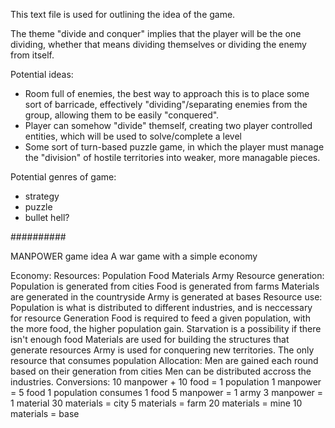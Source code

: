 This text file is used for outlining the idea of the game.

The theme "divide and conquer" implies that the player will be the one dividing, whether that means 
dividing themselves or dividing the enemy from itself.

Potential ideas:
  - Room full of enemies, the best way to approach this is to place some sort of barricade, 
effectively "dividing"/separating enemies from the group, allowing them to be easily "conquered".
  - Player can somehow "divide" themself, creating two player controlled entities, which will be 
used to solve/complete a level
  - Some sort of turn-based puzzle game, in which the player must manage the "division" of hostile 
territories into weaker, more managable pieces.

Potential genres of game:
  - strategy
  - puzzle
  - bullet hell?

##########

MANPOWER game idea
	A war game with a simple economy

Economy:
	Resources:
		Population
		Food
		Materials
		Army
	Resource generation:
		Population is generated from cities
		Food is generated from farms
		Materials are generated in the countryside
		Army is generated at bases
	Resource use:
		Population is what is distributed to different industries, and is neccessary for resource
				Generation
		Food is required to feed a given population, with the more food, the higher population
				gain.  Starvation is a possibility if there isn't enough food
		Materials are used for building the structures that generate resources
		Army is used for conquering new territories.  The only resource that consumes population
	Allocation:
		Men are gained each round based on their generation from cities
		Men can be distributed accross the industries.
	Conversions:
		10 manpower + 10 food = 1 population
		1 manpower = 5 food
		1 population consumes 1 food
		5 manpower = 1 army
		3 manpower = 1 material
		30 materials = city
		5 materials = farm
		20 materials = mine
		10 materials = base
